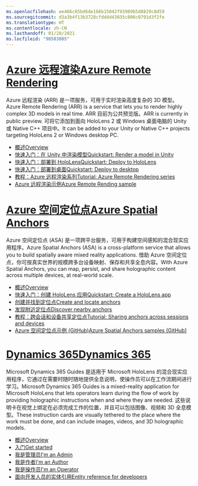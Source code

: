 ```yaml
---
ms.openlocfilehash: ee466c65bd6de166b15042f93989b5d8829c8d59
ms.sourcegitcommit: d3a3b4f13b3728cfdd4d43035c806c0791d3f2fe
ms.translationtype: HT
ms.contentlocale: zh-CN
ms.lasthandoff: 01/20/2021
ms.locfileid: "98583005"
---
```

# <a name="azure-remote-rendering"></a>[<span data-ttu-id="f17f2-101">Azure 远程渲染</span><span class="sxs-lookup"><span data-stu-id="f17f2-101">Azure Remote Rendering</span></span>](#tab/arr)

<span data-ttu-id="f17f2-102">Azure 远程渲染 (ARR) 是一项服务，可用于实时渲染高度复杂的 3D 模型。</span><span class="sxs-lookup"><span data-stu-id="f17f2-102">Azure Remote Rendering (ARR) is a service that lets you to render highly complex 3D models in real time.</span></span> <span data-ttu-id="f17f2-103">ARR 目前为公共预览版。</span><span class="sxs-lookup"><span data-stu-id="f17f2-103">ARR is currently in public preview.</span></span> <span data-ttu-id="f17f2-104">可将它添加到面向 HoloLens 2 或 Windows 桌面电脑的 Unity 或 Native C++ 项目中。</span><span class="sxs-lookup"><span data-stu-id="f17f2-104">It can be added to your Unity or Native C++ projects targeting HoloLens 2 or Windows desktop PC.</span></span>

* [<span data-ttu-id="f17f2-105">概述</span><span class="sxs-lookup"><span data-stu-id="f17f2-105">Overview</span></span>](/azure/remote-rendering/overview/about) 
* [<span data-ttu-id="f17f2-106">快速入门：在 Unity 中渲染模型</span><span class="sxs-lookup"><span data-stu-id="f17f2-106">Quickstart: Render a model in Unity</span></span>](/azure/remote-rendering/quickstarts/render-model) 
* [<span data-ttu-id="f17f2-107">快速入门：部署到 HoloLens</span><span class="sxs-lookup"><span data-stu-id="f17f2-107">Quickstart: Deploy to HoloLens</span></span>](/azure/remote-rendering/quickstarts/deploy-to-hololens) 
* [<span data-ttu-id="f17f2-108">快速入门：部署到桌面</span><span class="sxs-lookup"><span data-stu-id="f17f2-108">Quickstart: Deploy to desktop</span></span>](/azure/remote-rendering/quickstarts/deploy-to-desktop) 
* [<span data-ttu-id="f17f2-109">教程：Azure 远程渲染系列</span><span class="sxs-lookup"><span data-stu-id="f17f2-109">Tutorial: Azure Remote Rendering series</span></span>](/azure/remote-rendering/tutorials/unity/tutorial-landing) 
* [<span data-ttu-id="f17f2-110">Azure 远程渲染示例</span><span class="sxs-lookup"><span data-stu-id="f17f2-110">Azure Remote Rending sample</span></span>](/azure/remote-rendering/samples/showcase-app)

# <a name="azure-spatial-anchors"></a>[<span data-ttu-id="f17f2-111">Azure 空间定位点</span><span class="sxs-lookup"><span data-stu-id="f17f2-111">Azure Spatial Anchors</span></span>](#tab/asa)

<span data-ttu-id="f17f2-112">Azure 空间定位点 (ASA) 是一项跨平台服务，可用于构建空间感知的混合现实应用程序。</span><span class="sxs-lookup"><span data-stu-id="f17f2-112">Azure Spatial Anchors (ASA) is a cross-platform service that allows you to build spatially aware mixed reality applications.</span></span> <span data-ttu-id="f17f2-113">借助 Azure 空间定位点，你可按真实世界的规模跨多台设备映射、保存和共享全息内容。</span><span class="sxs-lookup"><span data-stu-id="f17f2-113">With Azure Spatial Anchors, you can map, persist, and share holographic content across multiple devices, at real-world scale.</span></span>

* [<span data-ttu-id="f17f2-114">概述</span><span class="sxs-lookup"><span data-stu-id="f17f2-114">Overview</span></span>](/azure/spatial-anchors/overview) 
* [<span data-ttu-id="f17f2-115">快速入门：创建 HoloLens 应用</span><span class="sxs-lookup"><span data-stu-id="f17f2-115">Quickstart: Create a HoloLens app</span></span>](/azure/spatial-anchors/quickstarts/get-started-unity-hololens) 
* [<span data-ttu-id="f17f2-116">创建并找到定位点</span><span class="sxs-lookup"><span data-stu-id="f17f2-116">Create and locate anchors</span></span>](/azure/spatial-anchors/how-tos/create-locate-anchors-unity) 
* [<span data-ttu-id="f17f2-117">发现附近定位点</span><span class="sxs-lookup"><span data-stu-id="f17f2-117">Discover nearby anchors</span></span>](/azure/spatial-anchors/how-tos/set-up-coarse-reloc-unity)
* [<span data-ttu-id="f17f2-118">教程：跨会话和设备共享定位点</span><span class="sxs-lookup"><span data-stu-id="f17f2-118">Tutorial: Sharing anchors across sessions and devices</span></span>](/azure/spatial-anchors/tutorials/tutorial-share-anchors-across-devices?tabs=VS%2cAndroid)  
* [<span data-ttu-id="f17f2-119">Azure 空间定位点示例 (GitHub)</span><span class="sxs-lookup"><span data-stu-id="f17f2-119">Azure Spatial Anchors samples (GitHub)</span></span>](https://github.com/Azure/azure-spatial-anchors-samples) 

# <a name="dynamics-365"></a>[<span data-ttu-id="f17f2-120">Dynamics 365</span><span class="sxs-lookup"><span data-stu-id="f17f2-120">Dynamics 365</span></span>](#tab/D365)

<span data-ttu-id="f17f2-121">Microsoft Dynamics 365 Guides 是适用于 Microsoft HoloLens 的混合现实应用程序，它通过在需要时随时随地提供全息说明，使操作员可以在工作流期间进行学习。</span><span class="sxs-lookup"><span data-stu-id="f17f2-121">Microsoft Dynamics 365 Guides is a mixed-reality application for Microsoft HoloLens that lets operators learn during the flow of work by providing holographic instructions when and where they are needed.</span></span> <span data-ttu-id="f17f2-122">这些说明卡在视觉上绑定在必须完成工作的位置，并且可以包括图像、视频和 3D 全息模型。</span><span class="sxs-lookup"><span data-stu-id="f17f2-122">These instruction cards are visually tethered to the place where the work must be done, and can include images, videos, and 3D holographic models.</span></span>

* [<span data-ttu-id="f17f2-123">概述</span><span class="sxs-lookup"><span data-stu-id="f17f2-123">Overview</span></span>](/dynamics365/mixed-reality/guides/) 
* [<span data-ttu-id="f17f2-124">入门</span><span class="sxs-lookup"><span data-stu-id="f17f2-124">Get started</span></span>](/dynamics365/mixed-reality/guides/get-started) 
* [<span data-ttu-id="f17f2-125">我是管理员</span><span class="sxs-lookup"><span data-stu-id="f17f2-125">I'm an Admin</span></span>](/dynamics365/mixed-reality/guides/setup)
* [<span data-ttu-id="f17f2-126">我是作者</span><span class="sxs-lookup"><span data-stu-id="f17f2-126">I'm an Author</span></span>](/dynamics365/mixed-reality/guides/authoring-overview) 
* [<span data-ttu-id="f17f2-127">我是操作员</span><span class="sxs-lookup"><span data-stu-id="f17f2-127">I'm an Operator</span></span>](/dynamics365/mixed-reality/guides/operator-overview) 
* [<span data-ttu-id="f17f2-128">面向开发人员的实体引用</span><span class="sxs-lookup"><span data-stu-id="f17f2-128">Entity reference for developers</span></span>](/dynamics365/mixed-reality/guides/developer-entity-reference)